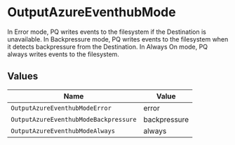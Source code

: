 # OutputAzureEventhubMode

In Error mode, PQ writes events to the filesystem if the Destination is unavailable. In Backpressure mode, PQ writes events to the filesystem when it detects backpressure from the Destination. In Always On mode, PQ always writes events to the filesystem.


## Values

| Name                                  | Value                                 |
| ------------------------------------- | ------------------------------------- |
| `OutputAzureEventhubModeError`        | error                                 |
| `OutputAzureEventhubModeBackpressure` | backpressure                          |
| `OutputAzureEventhubModeAlways`       | always                                |